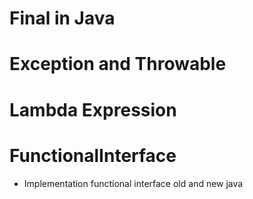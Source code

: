 # Final in Java
# Exception and Throwable
# Lambda Expression
# FunctionalInterface
- Implementation functional interface old and new java